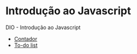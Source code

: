 # Introdução ao Javascript
DIO - Introdução ao Javascript

- [Contador](contador/README.md)
- [To-do list](desafio-to-do-list/README.md)